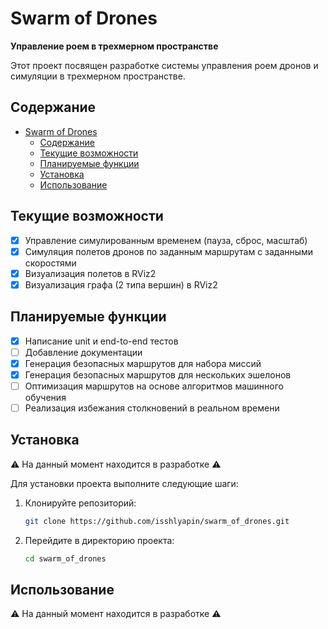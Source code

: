 # Swarm of Drones

**Управление роем в трехмерном пространстве**

Этот проект посвящен разработке системы управления роем дронов и симуляции в трехмерном пространстве.

## Содержание

- [Swarm of Drones](#swarm-of-drones)
  - [Содержание](#содержание)
  - [Текущие возможности](#текущие-возможности)
  - [Планируемые функции](#планируемые-функции)
  - [Установка](#установка)
  - [Использование](#использование)

## Текущие возможности

- [x] Управление симулированным временем (пауза, сброс, масштаб)
- [x] Симуляция полетов дронов по заданным маршрутам с заданными скоростями
- [x] Визуализация полетов в RViz2
- [x] Визуализация графа (2 типа вершин) в RViz2

## Планируемые функции

- [x] Написание unit и end-to-end тестов
- [ ] Добавление документации
- [x] Генерация безопасных маршрутов для набора миссий
- [x] Генерация безопасных маршрутов для нескольких эшелонов
- [ ] Оптимизация маршрутов на основе алгоритмов машинного обучения  
- [ ] Реализация избежания столкновений в реальном времени

## Установка

⚠️ На данный момент находится в разработке ⚠️

Для установки проекта выполните следующие шаги:

1. Клонируйте репозиторий:
   ```bash
   git clone https://github.com/isshlyapin/swarm_of_drones.git
   ```
2. Перейдите в директорию проекта:
   ```bash
   cd swarm_of_drones
   ```

## Использование

⚠️ На данный момент находится в разработке ⚠️
